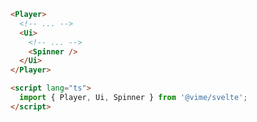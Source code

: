 ```html {5,10} title="example.svelte"
<Player>
  <!-- ... -->
  <Ui>
    <!-- ... -->
    <Spinner />
  </Ui>
</Player>

<script lang="ts">
  import { Player, Ui, Spinner } from '@vime/svelte';
</script>
```
